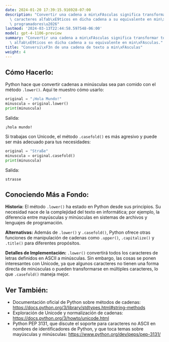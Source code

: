 ```yaml
---
date: 2024-01-20 17:39:15.916928-07:00
description: "Convertir una cadena a min\xFAsculas significa transformar todos los\
  \ caracteres alfab\xE9ticos en dicha cadena a su equivalente en min\xFAsculas. Los\
  \ programadores\u2026"
lastmod: '2024-03-13T22:44:58.597548-06:00'
model: gpt-4-1106-preview
summary: "Convertir una cadena a min\xFAsculas significa transformar todos los caracteres\
  \ alfab\xE9ticos en dicha cadena a su equivalente en min\xFAsculas."
title: "Conversi\xF3n de una cadena de texto a min\xFAsculas"
weight: 4
---
```


## Cómo Hacerlo:
Python hace que convertir cadenas a minúsculas sea pan comido con el método `.lower()`. Aquí te muestro cómo usarlo:

```Python
original = "¡Hola Mundo!"
minuscula = original.lower()
print(minuscula)
```

Salida:
```
¡hola mundo!
```

Si trabajas con Unicode, el método `.casefold()` es más agresivo y puede ser más adecuado para tus necesidades:

```Python
original = "Straße"
minuscula = original.casefold()
print(minuscula)
```

Salida:
```
strasse
```

## Conociendo Más a Fondo:
**Historia:** El método `.lower()` ha estado en Python desde sus principios. Su necesidad nace de la complejidad del texto en informática; por ejemplo, la diferencia entre mayúsculas y minúsculas en sistemas de archivos y lenguajes de programación.

**Alternativas:** Además de `.lower()` y `.casefold()`, Python ofrece otras funciones de manipulación de cadenas como `.upper()`, `.capitalize()` y `.title()` para diferentes propósitos.

**Detalles de Implementación:** `.lower()` convertirá todos los caracteres de letras definidos en ASCII a minúsculas. Sin embargo, las cosas se ponen interesantes con Unicode, ya que algunos caracteres no tienen una forma directa de minúsculas o pueden transformarse en múltiples caracteres, lo que `.casefold()` maneja mejor.

## Ver También:
- Documentación oficial de Python sobre métodos de cadenas: https://docs.python.org/3/library/stdtypes.html#string-methods
- Exploración de Unicode y normalización de cadenas: https://docs.python.org/3/howto/unicode.html
- Python PEP 3131, que discute el soporte para caracteres no ASCII en nombres de identificadores de Python, y que toca temas sobre mayúsculas y minúsculas: https://www.python.org/dev/peps/pep-3131/
